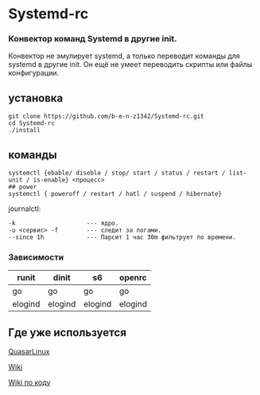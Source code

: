 # Systemd-rc


### Конвектор команд Systemd в другие init.
Конвектор не эмулирует systemd, а только переводит команды для systemd в другие init. Он ещё не умеет переводить скрипты или файлы конфигурации. 

## установка
```
git clone https://github.com/b-e-n-z1342/Systemd-rc.git
cd Systemd-rc
./install
```

## команды
```
systemctl {ebable/ diseble / stop/ start / status / restart / list-unit / is-enable} <процесс>
## power
systemctl { poweroff / restart / hatl / suspend / hibernate}
```
journalctl:
```
-k                    --- ядро.
-u <сервис> -f        --- следит за логами.
--since 1h            --- Парсит 1 час 30m фильтрует по времени.   
```
### Зависимости

|runit|dinit|s6|openrc|
|-----|-----|----|----|
|go   |go   |go  |go  |
|elogind|elogind|elogind|elogind|

## Где уже используется 
[QuasarLinux](https://b-e-n-z1342.github.io/QuasarLinux)

[Wiki](https://github.com/b-e-n-z1342/Systemd-rc/wiki)

[Wiki по коду](https://github.com/b-e-n-z1342/Systemd-rc/wiki/devel)
